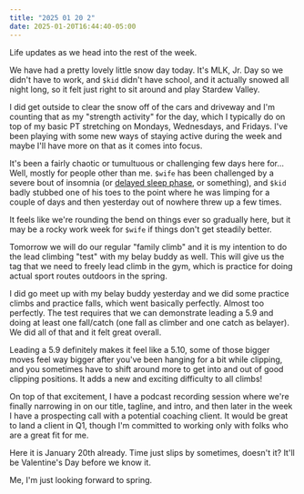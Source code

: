 ```yaml
---
title: "2025 01 20 2"
date: 2025-01-20T16:44:40-05:00
---
```


Life updates as we head into the rest of the week.<!--more-->

We have had a pretty lovely little snow day today. It's MLK, Jr. Day so we
didn't have to work, and `$kid` didn't have school, and it actually snowed all
night long, so it felt just right to sit around and play Stardew Valley.

I did get outside to clear the snow off of the cars and driveway and I'm
counting that as my "strength activity" for the day, which I typically do on top
of my basic PT stretching on Mondays, Wednesdays, and Fridays. I've been playing
with some new ways of staying active during the week and maybe I'll have more on
that as it comes into focus.

It's been a fairly chaotic or tumultuous or challenging few days here for...
Well, mostly for people other than me. `$wife` has been challenged by a severe
bout of insomnia (or [delayed sleep phase][dsp], or something), and `$kid` badly
stubbed one of his toes to the point where he was limping for a couple of days
and then yesterday out of nowhere threw up a few times.

[dsp]: https://www.mayoclinic.org/diseases-conditions/delayed-sleep-phase/symptoms-causes/syc-20353340

It feels like we're rounding the bend on things ever so gradually here, but it
may be a rocky work week for `$wife` if things don't get steadily better.

Tomorrow we will do our regular "family climb" and it is my intention to do the
lead climbing "test" with my belay buddy as well. This will give us the tag that
we need to freely lead climb in the gym, which is practice for doing actual
sport routes outdoors in the spring.

I did go meet up with my belay buddy yesterday and we did some practice climbs
and practice falls, which went basically perfectly. Almost too perfectly. The
test requires that we can demonstrate leading a 5.9 and doing at least one
fall/catch (one fall as climber and one catch as belayer). We did all of that
and it felt great overall.

Leading a 5.9 definitely makes it feel like a 5.10, some of those bigger moves
feel way bigger after you've been hanging for a bit while clipping, and you
sometimes have to shift around more to get into and out of good clipping
positions. It adds a new and exciting difficulty to all climbs!

On top of that excitement, I have a podcast recording session where we're
finally narrowing in on our title, tagline, and intro, and then later in the
week I have a prospecting call with a potential coaching client. It would be
great to land a client in Q1, though I'm committed to working only with folks
who are a great fit for me.

Here it is January 20th already. Time just slips by sometimes, doesn't it? It'll
be Valentine's Day before we know it.

Me, I'm just looking forward to spring.
